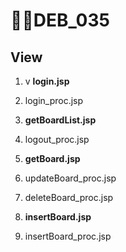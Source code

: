 # DEB_035



## View

1. v **login.jsp**

2. login_proc.jsp

3. **getBoardList.jsp**

4. logout_proc.jsp

5. **getBoard.jsp**

6. updateBoard_proc.jsp

7. deleteBoard_proc.jsp

8. **insertBoard.jsp**

9. insertBoard_proc.jsp

   
